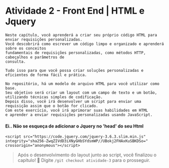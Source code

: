 # Atividade 2 - Front End | HTML e Jquery

```
Neste capítulo, você aprenderá a criar seu próprio código HTML para enviar requisições personalizadas. 
Você descobrirá como escrever um código limpo e organizado e aprenderá sobre os conceitos 
fundamentais de requisições personalizadas, como métodos HTTP, cabeçalhos e parâmetros de
consulta.

Tudo isso para que você possa criar soluções personalizadas e eficientes de forma fácil e prática.
```

```
No repositório, há um modelo de arquivo HTML para você utilizar como base.
Seu objetivo será criar um layout com um campo de texto e um botão, utilizando técnicas simples de codificação.
Depois disso, você irá desenvolver um script para enviar uma requisição assim que o botão for clicado.
Com este exercício, você irá aprimorar suas habilidades em HTML 
e aprender a enviar requisições personalizadas usando JavaScript.
```

#### Ei.. Não se esqueça de adicionar o Jquery no 'head' do seu Html

```
<script src="https://code.jquery.com/jquery-3.6.3.slim.min.js"
integrity="sha256-ZwqZIVdD3iXNyGHbSYdsmWP//UBokj2FHAxKuSBKDSo=" 
crossorigin="anonymous"></script>
```

> Após o desenvolvimento do layout junto ao script, você finalizou o capítulo! 🎉  Digite ```/git checkout atividade-3``` para o prosseguir.
